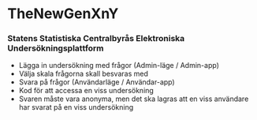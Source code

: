 # TheNewGenXnY

### Statens Statistiska Centralbyrås Elektroniska Undersökningsplattform
* Lägga in undersökning med frågor (Admin-läge / Admin-app)
* Välja skala frågorna skall besvaras med
* Svara på frågor (Användarläge / Användar-app)
* Kod för att accessa en viss undersökning
* Svaren måste vara anonyma, men det ska lagras att en viss användare har svarat på en viss undersökning

